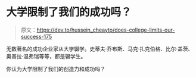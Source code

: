 # 大学限制了我们的成功吗？

> 原文：<https://dev.to/hussein_cheayto/does-college-limits-our-success-175>

无数著名的成功企业家从大学辍学。史蒂夫·乔布斯、马克·扎克伯格、比尔·盖茨、奥普拉·温弗瑞等等，都是辍学生。

你认为大学限制了我们的创造力和成功吗？